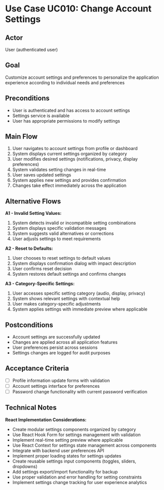 # Use Case UC010: Change Account Settings

## Actor
User (authenticated user)

## Goal
Customize account settings and preferences to personalize the application experience according to individual needs and preferences

## Preconditions
- User is authenticated and has access to account settings
- Settings service is available
- User has appropriate permissions to modify settings

## Main Flow
1. User navigates to account settings from profile or dashboard
2. System displays current settings organized by category
3. User modifies desired settings (notifications, privacy, display preferences)
4. System validates setting changes in real-time
5. User saves updated settings
6. System applies new settings and provides confirmation
7. Changes take effect immediately across the application

## Alternative Flows
**A1 - Invalid Setting Values:**
1. System detects invalid or incompatible setting combinations
2. System displays specific validation messages
3. System suggests valid alternatives or corrections
4. User adjusts settings to meet requirements

**A2 - Reset to Defaults:**
1. User chooses to reset settings to default values
2. System displays confirmation dialog with impact description
3. User confirms reset decision
4. System restores default settings and confirms changes

**A3 - Category-Specific Settings:**
1. User accesses specific setting category (audio, display, privacy)
2. System shows relevant settings with contextual help
3. User makes category-specific adjustments
4. System applies settings with immediate preview where applicable

## Postconditions
- Account settings are successfully updated
- Changes are applied across all application features
- User preferences persist across sessions
- Settings changes are logged for audit purposes

## Acceptance Criteria
- [ ] Profile information update forms with validation
- [ ] Account settings interface for preferences
- [ ] Password change functionality with current password verification

## Technical Notes
**React Implementation Considerations:**
- Create modular settings components organized by category
- Use React Hook Form for settings management with validation
- Implement real-time setting preview where applicable
- Use React Context for settings state management across components
- Integrate with backend user preferences API
- Implement proper loading states for settings updates
- Create reusable settings input components (toggles, sliders, dropdowns)
- Add settings export/import functionality for backup
- Use proper validation and error handling for setting constraints
- Implement settings change tracking for user experience analytics